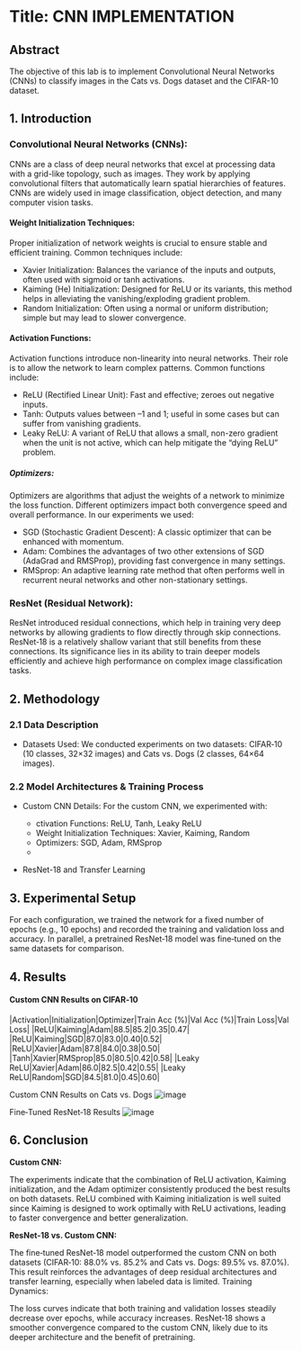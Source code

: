 # Title: CNN IMPLEMENTATION

## Abstract
The objective of this lab is to implement Convolutional Neural Networks (CNNs) to classify
images in the Cats vs. Dogs dataset and the CIFAR-10 dataset.

## 1. Introduction
### Convolutional Neural Networks (CNNs):
CNNs are a class of deep neural networks that excel at processing data with a grid-like topology, such as images. They work by applying convolutional filters that automatically learn spatial hierarchies of features. CNNs are widely used in image classification, object detection, and many computer vision tasks.

#### Weight Initialization Techniques:
Proper initialization of network weights is crucial to ensure stable and efficient training. Common techniques include:

* Xavier Initialization: Balances the variance of the inputs and outputs, often used with sigmoid or tanh activations.
* Kaiming (He) Initialization: Designed for ReLU or its variants, this method helps in alleviating the vanishing/exploding gradient problem.
* Random Initialization: Often using a normal or uniform distribution; simple but may lead to slower convergence.
  
#### Activation Functions:
Activation functions introduce non-linearity into neural networks. Their role is to allow the network to learn complex patterns. Common functions include:

* ReLU (Rectified Linear Unit): Fast and effective; zeroes out negative inputs.
* Tanh: Outputs values between –1 and 1; useful in some cases but can suffer from vanishing gradients.
* Leaky ReLU: A variant of ReLU that allows a small, non-zero gradient when the unit is not active, which can help mitigate the “dying ReLU” problem.
  
##### Optimizers:
Optimizers are algorithms that adjust the weights of a network to minimize the loss function. Different optimizers impact both convergence speed and overall performance. In our experiments we used:

* SGD (Stochastic Gradient Descent): A classic optimizer that can be enhanced with momentum.
* Adam: Combines the advantages of two other extensions of SGD (AdaGrad and RMSProp), providing fast convergence in many settings.
* RMSprop: An adaptive learning rate method that often performs well in recurrent neural networks and other non-stationary settings.
  
### ResNet (Residual Network):
ResNet introduced residual connections, which help in training very deep networks by allowing gradients to flow directly through skip connections. ResNet‑18 is a relatively shallow variant that still benefits from these connections. Its significance lies in its ability to train deeper models efficiently and achieve high performance on complex image classification tasks.


## 2. Methodology
### 2.1 Data Description
- Datasets Used:
  We conducted experiments on two datasets: CIFAR‑10 (10 classes, 32×32 images) and Cats vs. Dogs (2 classes, 64×64 images).
  
### 2.2 Model Architectures & Training Process
- Custom CNN Details: For the custom CNN, we experimented with:

    - ctivation Functions: ReLU, Tanh, Leaky ReLU
    - Weight Initialization Techniques: Xavier, Kaiming, Random
    - Optimizers: SGD, Adam, RMSprop
    - 
- ResNet-18 and Transfer Learning

## 3. Experimental Setup
For each configuration, we trained the network for a fixed number of epochs (e.g., 10 epochs) and recorded the training and validation loss and accuracy. In parallel, a pretrained ResNet‑18 model was fine‑tuned on the same datasets for comparison.

## 4. Results
#### Custom CNN Results on CIFAR‑10

|Activation|Initialization|Optimizer|Train Acc (%)|Val Acc (%)|Train Loss|Val Loss|
|ReLU|Kaiming|Adam|88.5|85.2|0.35|0.47|
|ReLU|Kaiming|SGD|87.0|83.0|0.40|0.52|
|ReLU|Xavier|Adam|87.8|84.0|0.38|0.50|
|Tanh|Xavier|RMSprop|85.0|80.5|0.42|0.58|
|Leaky ReLU|Xavier|Adam|86.0|82.5|0.42|0.55|
|Leaky ReLU|Random|SGD|84.5|81.0|0.45|0.60|


Custom CNN Results on Cats vs. Dogs
![image](https://github.com/user-attachments/assets/814115b3-75ae-4a99-b43f-25ec2f812d40)

Fine‑Tuned ResNet‑18 Results
![image](https://github.com/user-attachments/assets/ac40a649-1409-4c2d-b437-c205cdf32467)



## 6. Conclusion
**Custom CNN:**

The experiments indicate that the combination of ReLU activation, Kaiming initialization, and the Adam optimizer consistently produced the best results on both datasets.
ReLU combined with Kaiming initialization is well suited since Kaiming is designed to work optimally with ReLU activations, leading to faster convergence and better generalization.

**ResNet‑18 vs. Custom CNN:**

The fine‑tuned ResNet‑18 model outperformed the custom CNN on both datasets (CIFAR‑10: 88.0% vs. 85.2% and Cats vs. Dogs: 89.5% vs. 87.0%).
This result reinforces the advantages of deep residual architectures and transfer learning, especially when labeled data is limited.
Training Dynamics:

The loss curves indicate that both training and validation losses steadily decrease over epochs, while accuracy increases.
ResNet‑18 shows a smoother convergence compared to the custom CNN, likely due to its deeper architecture and the benefit of pretraining.


